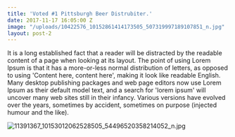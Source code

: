 ```yaml
---
title: 'Voted #1 Pittsburgh Beer Distrubiter.'
date: 2017-11-17 16:05:00 Z
image: "/uploads/10422576_10152861414173505_507319997189107851_n.jpg"
layout: post-2
---
```


It is a long established fact that a reader will be distracted by the readable content of a page when looking at its layout. The point of using Lorem Ipsum is that it has a more-or-less normal distribution of letters, as opposed to using 'Content here, content here', making it look like readable English. Many desktop publishing packages and web page editors now use Lorem Ipsum as their default model text, and a search for 'lorem ipsum' will uncover many web sites still in their infancy. Various versions have evolved over the years, sometimes by accident, sometimes on purpose (injected humour and the like).

![11391367_10153012062528505_54496520358214052_n.jpg](/uploads/11391367_10153012062528505_54496520358214052_n.jpg)